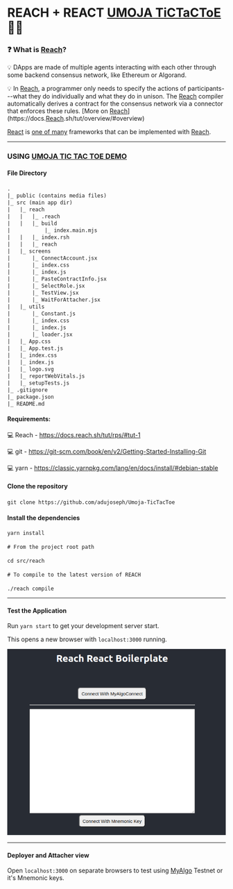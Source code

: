 # REACH + REACT [UMOJA TiCTaCToE](https://github.com/adujoseph/Umoja-TicTacToe) :technologist:

### :question:	What is [Reach](https://docs.reach.sh/tut/overview/#overview)?


:bulb: DApps are made of multiple agents interacting with each other through some backend consensus network, like Ethereum or Algorand. 

:bulb: In [Reach](https://docs.reach.sh/tut/overview/#overview), a programmer only needs to specify the actions of participants---what they do individually and what they do in unison. The [Reach](https://docs.reach.sh/tut/overview/#overview) compiler automatically derives a contract for the consensus network via a connector that enforces these rules. [More on [Reach](https://docs.reach.sh/tut/overview/#overview)](https://docs.[Reach](https://docs.reach.sh/tut/overview/#overview).sh/tut/overview/#overview)

[React](https://reactjs.org/docs/create-a-new-react-app.html) is [one of many](https://docs.reach.sh/frontend/#p_1) frameworks that can be implemented with [Reach](https://docs.reach.sh/tut/overview/#overview).

<!-- :seedling: This boilerplate helps kickstart your development of a Reach dAPP using React frontend. -->

---

### USING [UMOJA TIC TAC TOE DEMO](https://github.com/adujoseph/Umoja-TicTacToe)

#### File Directory
```
.
|_ public (contains media files)
|_ src (main app dir)
|   |_ reach
|   |   |_ .reach
|   |   |_ build
|           |_ index.main.mjs
|   |   |_ index.rsh
|   |   |_ reach
|   |_ screens
|       |_ ConnectAccount.jsx
|       |_ index.css
|       |_ index.js
|       |_ PasteContractInfo.jsx
|       |_ SelectRole.jsx
|       |_ TestView.jsx
|       |_ WaitForAttacher.jsx
|   |_ utils
|       |_ Constant.js
|       |_ index.css
|       |_ index.js
|       |_ loader.jsx
|   |_ App.css
|   |_ App.test.js
|   |_ index.css
|   |_ index.js
|   |_ logo.svg
|   |_ reportWebVitals.js
|   |_ setupTests.js
|_ .gitignore
|_ package.json
|_ README.md
```
#### Requirements:

:computer: Reach - https://docs.reach.sh/tut/rps/#tut-1

:computer: git - https://git-scm.com/book/en/v2/Getting-Started-Installing-Git

:computer: yarn - https://classic.yarnpkg.com/lang/en/docs/install/#debian-stable

#### Clone the repository

`git clone https://github.com/adujoseph/Umoja-TicTacToe`

#### Install the dependencies

```
yarn install

# From the project root path

cd src/reach

# To compile to the latest version of REACH

./reach compile
```

---

#### Test the Application


Run `yarn start` to get your development server start.

This opens a new browser with `localhost:3000` running.

![startup](public/Startup%20Screen.png)

---

#### Deployer and Attacher view

Open `localhost:3000` on separate browsers to test using [MyAlgo](https://wallet.myalgo.com/) Testnet or it's Mnemonic keys.

<!-- Implement your backend changes in `src/reach/index.rsh` -->
